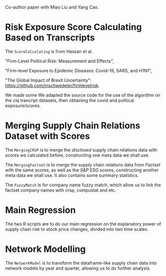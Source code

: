 Co-author paper with Miao Liu and Yang Cao.

# Risk Exposure Score Calculating Based on Transcripts

The `ScoreCalculating` is from Hassan et al. 

"Firm-Level Political Risk: Measurement and Effects", 

"Firm-level Exposure to Epidemic Diseases: Covid-19, SARS, and H1N1", 

"The Global Impact of Brexit Uncertainty": https://github.com/mschwedeler/firmlevelrisk. 

We made some We adapted the source code for the use of the algorithm on the _ciq_ trancript datasets, then obtaining the covid and political exposure/scores. 

# Merging Supply Chain Relations Dataset with Scores

The `MergingCRSP` is to merge the _disclosed_ supply chain relations data with scores we calculated before, constructing one meta data we shall use.

The `MergingFactset` is to merge the supply chain relations data from _Factset_ with the same scores, as well as the _S&P_ ESG scores, constructing another meta data we shall use. It also contains some summary statistics.

The `FuzzyMatch` is for company name fuzzy match, which allow us to link the factset company names with crsp, compustat and etc.

# Main Regression

The two R scripts are to do our main regression on the explanatory power of supply chain risk to stock price changes, divided into two time scales.

# Network Modelling

The `NetworkModel` is to transform the dataframe-like supply chain data into network models by year and quarter, allowing us to do further analysis.
